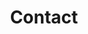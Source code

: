 ---
title: Contact
menu:
  main:
    weight: 4
  footer:
    weight: 4
seo:
  page_title:
  meta_description:
  featured_image:
  featured_image_alt:
hero: 
  enabled: true
  heading: Contact
  body: 
  button:
    enabled: false
    open_in_new_tab: true
    button_url: #
    button_text: Visit Us
  button_2:
    enabled: false
    open_in_new_tab: false
    button_url: #
    button_text: Contact Us
---